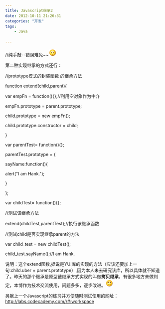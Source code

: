 ```yaml
---
title: Javascript继承2
date: 2012-10-11 21:26:31
categories: "开发"
tags:
	- Java

---
```


//纯手敲--错误难免~~![微笑][QJVY-NZEN-YNZ2.gif]

第二种实现继承的方式还行：

//prototype模式的封装函数 的继承方法

function extend(child,parent)\{

var empFn = function()\{\};//利用空对象作为中介

empFn.prototype = parent.prototype;

child.prototype = new empFn();

child.prototype.constructor = child;

\}


var parentTest= function()\{\};

parentTest.prototype = \{

sayName:function()\{

alert("I am Hank.");

\}

\};

var childTest= function()\{\};

//测试该继承方法

extend(childTest,parentTest);//执行该继承函数

//测试child是否实现继承parent的方法

var child\_test = new childTest();

child\_test.sayName();//I am Hank.

说明：这个extend函数,据说是YUI库的实现的方法（应该还要加上一句:child.uber = parent.prototype）,因为本人未去研究该库，所以具体就不知道了。昨天的那个继承是原型链继承方式实现的叫做**拷贝继承**，有很多地方未做判定，本博作为技术交流使用，问题多多，逐步改进。![微笑][QJVY-NZEN-YNZ2.gif]

另献上一个Javascript的练习并方便随时测试使用的网址：http://labs.codecademy.com/\#:workspace



[QJVY-NZEN-YNZ2.gif]: static/resources/crawler/QJVY-NZEN-YNZ2.gif
